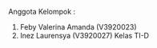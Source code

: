 Anggota Kelompok :
1. Feby Valerina Amanda   (V3920023)
2. Inez Laurensya         (V3920027)
Kelas TI-D
